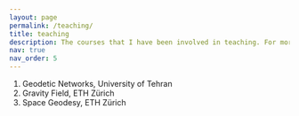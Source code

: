 ```yaml
---
layout: page
permalink: /teaching/
title: teaching
description: The courses that I have been involved in teaching. For mor information see my CV.
nav: true
nav_order: 5
---
```


1. Geodetic Networks, University of Tehran
2. Gravity Field, ETH Zürich
3. Space Geodesy, ETH Zürich
